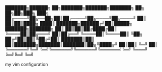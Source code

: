 
 ███████╗██████╗ ██╗███████╗███████╗███████╗  ██╗   ██╗██╗███╗   ███╗
 ██╔════╝██╔══██╗██║██╔════╝██╔════╝██╔════╝  ██║   ██║██║████╗ ████║
 ███████╗██████╔╝██║█████╗  ███████╗███████╗  ██║   ██║██║██╔████╔██║
 ╚════██║██╔═══╝ ██║██╔══╝  ╚════██║╚════██║  ╚██╗ ██╔╝██║██║╚██╔╝██║
 ███████║██║     ██║███████╗███████║███████║██╗╚████╔╝ ██║██║ ╚═╝ ██║
 ╚══════╝╚═╝     ╚═╝╚══════╝╚══════╝╚══════╝╚═╝ ╚═══╝  ╚═╝╚═╝     ╚═╝


my vim configuration
